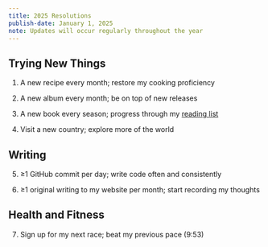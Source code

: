 ```yaml
---
title: 2025 Resolutions
publish-date: January 1, 2025
note: Updates will occur regularly throughout the year
---
```

## Trying New Things
1. A new recipe every month; restore my cooking proficiency

2. A new album every month; be on top of new releases

3. A new book every season; progress through my [reading list](https://www.goodreads.com/user/show/184710833-nick-zhong)

3. Visit a new country; explore more of the world

## Writing
5. &geq;1 GitHub commit per day; write code often and consistently

6. &geq;1 original writing to my website per month; start recording my thoughts

## Health and Fitness
7. Sign up for my next race; beat my previous pace (9:53)